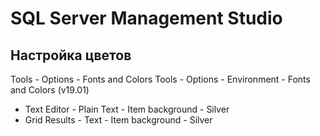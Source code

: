 # SQL Server Management Studio

## Настройка цветов

Tools - Options - Fonts and Colors
Tools - Options - Environment - Fonts and Colors (v19.01)

- Text Editor  - Plain Text - Item background - Silver
- Grid Results - Text - Item background - Silver


